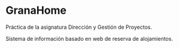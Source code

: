 # GranaHome

Práctica de la asignatura Dirección y Gestión de Proyectos.

Sistema de información basado en web de reserva de alojamientos.
